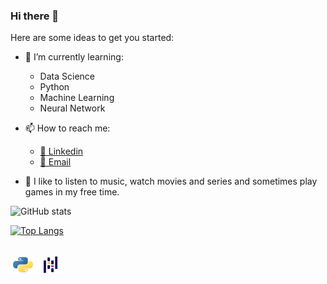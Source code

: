 ### Hi there 👋

Here are some ideas to get you started:

- 🌱 I’m currently learning:
 
  - Data Science
  - Python
  - Machine Learning
  - Neural Network 
  
- 📫 How to reach me:

  - [🔗 Linkedin](https://www.linkedin.com/in/jose-rubens-340618167/)
  - [📧 Email](mailto:rubensbritto15@gmail.com)
  
- 🎼 I like to listen to music, watch movies and series and sometimes play games in my free time.

![GitHub stats](https://github-readme-stats.vercel.app/api?username=RubensBritto&show_icons=true&theme=radical)

[![Top Langs](https://github-readme-stats.vercel.app/api/top-langs/?username=RubensBritto&theme=radical)](https://github.com/RubensBritto/github-readme-stats)

<div style="display: inline_block"><br>
  <img align="center" alt="Rafa-Python" height="30" width="40" src="https://raw.githubusercontent.com/devicons/devicon/master/icons/python/python-original.svg">
  <img align="center" alt="Rafa-Python" height="30" width="40" src="https://raw.githubusercontent.com/devicons/devicon/master/icons/pandas/pandas-original.svg">
</div>
<!--
**RubensBritto/RubensBritto** is a ✨ _special_ ✨ repository because its `README.md` (this file) appears on your GitHub profile.

Here are some ideas to get you started:

- 🔭 I’m currently working on ...
- 🌱 I’m currently learning ...
- 👯 I’m looking to collaborate on ...
- 🤔 I’m looking for help with ...
- 💬 Ask me about ...
- 📫 How to reach me: ...
- 😄 Pronouns: ...
- ⚡ Fun fact: ...
-->
